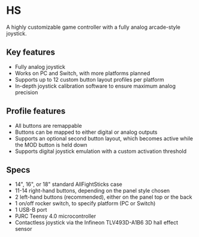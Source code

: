 # HS

A highly customizable game controller with a fully analog arcade-style joystick.

## Key features
* Fully analog joystick
* Works on PC and Switch, with more platforms planned
* Supports up to 12 custom button layout profiles per platform
* In-depth joystick calibration software to ensure maximum analog precision

## Profile features
* All buttons are remappable
* Buttons can be mapped to either digital or analog outputs
* Supports an optional second button layout, which becomes active while the MOD button is held down
* Supports digital joystick emulation with a custom activation threshold

## Specs
* 14", 16", or 18" standard AllFightSticks case
* 11-14 right-hand buttons, depending on the panel style chosen
* 2 left-hand buttons (recommended), either on the panel top or the back
* 1 on/off rocker switch, to specify platform (PC or Switch)
* 1 USB-B port
* PJRC Teensy 4.0 microcontroller
* Contactless joystick via the Infineon TLV493D-A1B6 3D hall effect sensor
